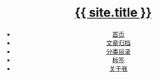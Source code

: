 <header>
  <div class="hgroup">
      <h1><a class="title" href="/">{{ site.title }}</a></h1>
      <h3 class="description"> </h3>
    </div>
    <div class="menu">
      <ul>
        <li class="page_item"><a href="/" title="首页">首页</a></li>
        <li class="page_item"><a href="/archive.html">文章归档</a></li>
        <li class="page_item"><a href="/categories.html">分类目录</a></li>
        <li class="page_item"><a href="/tags.html">标签</a></li>
        <li class="page_item"><a href="/about.html">关于我</a></li>    
      </ul>
    </div>
</header>

